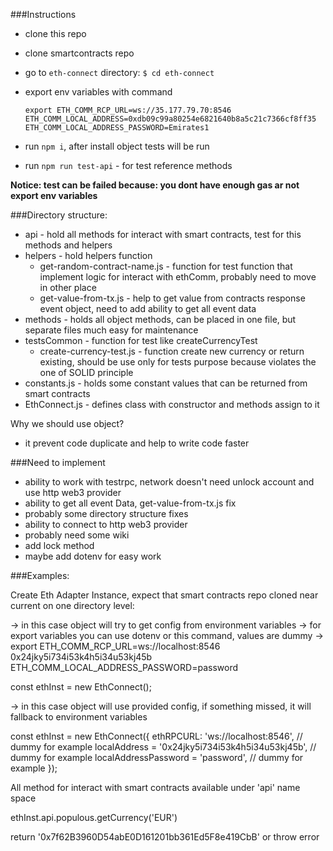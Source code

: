 ###Instructions

- clone this repo
- clone smartcontracts repo
- go to `eth-connect` directory: `$ cd eth-connect`
- export env variables with command

    `export ETH_COMM_RCP_URL=ws://35.177.79.70:8546 ETH_COMM_LOCAL_ADDRESS=0xdb09c99a80254e6821640b8a5c21c7366cf8ff35 ETH_COMM_LOCAL_ADDRESS_PASSWORD=Emirates1`
- run `npm i`, after install object tests will be run
- run `npm run test-api` - for test reference methods

**Notice: test can be failed because: you dont have enough gas ar not export env variables**

###Directory structure:
- api - hold all methods for interact with smart contracts, test for this methods and helpers
- helpers - hold helpers function
  - get-random-contract-name.js - function for test function that implement logic for interact with ethComm, probably need to move in other place
  - get-value-from-tx.js - help to get value from contracts response event object, need to add ability to get all event data
- methods - holds all object methods, can be placed in one file, but separate files much easy for maintenance
- testsCommon - function for test like createCurrencyTest
  - create-currency-test.js - function create new currency or return existing, should be use only for tests purpose because
    violates the one of SOLID principle
- constants.js - holds some constant values that can be returned from smart contracts
- EthConnect.js - defines class with constructor and methods assign to it

Why we should use object?

- it prevent code duplicate and help to write code faster

###Need to implement

- ability to work with testrpc, network doesn't need unlock account and use http web3 provider
- ability to get all event Data, get-value-from-tx.js fix
- probably some directory structure fixes
- ability to connect to http web3 provider
- probably need some wiki
- add lock method
- maybe add dotenv for easy work

###Examples:

Create Eth Adapter Instance, expect that smart contracts repo cloned near current on one directory level:

-> in this case object will try to get config from environment variables
-> for export variables you can use dotenv or this command, values are dummy
-> export ETH_COMM_RCP_URL=ws://localhost:8546 0x24jky5i734i53k4h5i34u53kj45b ETH_COMM_LOCAL_ADDRESS_PASSWORD=password

const ethInst = new EthConnect();

-> in this case object will use provided config, if something missed, it will fallback to environment variables

const ethInst = new EthConnect({
   ethRPCURL: 'ws://localhost:8546', // dummy for example
      localAddress = '0x24jky5i734i53k4h5i34u53kj45b', // dummy for example
      localAddressPassword = 'password', // dummy for example
});


All method for interact with smart contracts available under 'api' name space

ethInst.api.populous.getCurrency('EUR')

return '0x7f62B3960D54abE0D161201bb361Ed5F8e419CbB' or throw error


